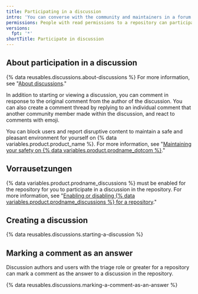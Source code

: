 ```yaml
---
title: Participating in a discussion
intro: 'You can converse with the community and maintainers in a forum within the repository for a project on {% data variables.product.product_name %}.'
permissions: People with read permissions to a repository can participate in discussions in the repository.
versions:
  fpt: '*'
shortTitle: Participate in discussion
---
```



## About participation in a discussion

{% data reusables.discussions.about-discussions %} For more information, see "[About discussions](/discussions/collaborating-with-your-community-using-discussions/about-discussions)."

In addition to starting or viewing a discussion, you can comment in response to the original comment from the author of the discussion. You can also create a comment thread by replying to an individual comment that another community member made within the discussion, and react to comments with emoji.

You can block users and report disruptive content to maintain a safe and pleasant environment for yourself on {% data variables.product.product_name %}. For more information, see "[Maintaining your safety on {% data variables.product.prodname_dotcom %}](/communities/maintaining-your-safety-on-github)."

## Vorrausetzungen

{% data variables.product.prodname_discussions %} must be enabled for the repository for you to participate in a discussion in the repository. For more information, see "[Enabling or disabling {% data variables.product.prodname_discussions %} for a repository](/github/administering-a-repository/enabling-or-disabling-github-discussions-for-a-repository)."

## Creating a discussion

{% data reusables.discussions.starting-a-discussion %}

## Marking a comment as an answer

Discussion authors and users with the triage role or greater for a repository can mark a comment as the answer to a discussion in the repository.

{% data reusables.discussions.marking-a-comment-as-an-answer %}
